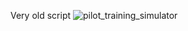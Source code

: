 Very old script
![pilot_training_simulator](https://github.com/Tumppi66/v3rm-archive/assets/61348006/4150f742-fc64-431c-aa13-9a297b4467dd)
